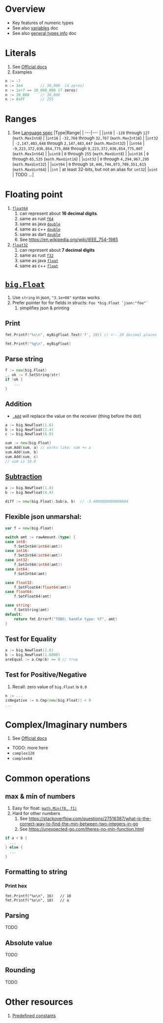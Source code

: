 # Overview
- Key features of numeric types
- See also [variables](./variables.md) doc
- See also [general types info](./types.basic.md) doc


# Literals
1. See [Official docs](https://go.dev/ref/spec#Integer_literals)
1. Examples
```go
n := -7
n := 3e4		// 30,000  (4 zeros)
n := 1e+7 == 10_000_000 (7 zeros)
n := 30_000		// 30,000
n := 0xFF		// 255
```


# Ranges
1. See [Language spec](https://go.dev/ref/spec#Numeric_types)
|Type|Range|
| ---|--- |
|`int8` | `-128` through `127` (`math.MaxInt8`) |
|`int16` | `-32,768` through `32,767` (`math.MaxInt16`) |
|`int32` | `-2,147,483,648` through `2,147,483,647` (`math.MaxInt32`) |
|`int64` | `-9,223,372,036,854,775,808` through `9,223,372,036,854,775,807` (`math.MaxInt64`) |
|`uint8` | `0` through `255` (`math.MaxUint8`) |
|`uint16` | `0` through `65,535` (`math.MaxUint16`) |
|`uint32` | `0` through `4,294,967,295` (`math.MaxUint32`) |
|`uint64` | `0` through `18,446,744,073,709,551,615` (`math.MaxUint64`) |
|`int` | at least 32-bits, but not an alias for `int32`|
|`uint` | TODO ...|

# Floating point
1. [`float64`](https://go.dev/ref/spec#Numeric_types)
    1. can represent about **16 decimal digits**.
    1. same as rust [`f64`](https://doc.rust-lang.org/std/primitive.f64.html)
    1. same as java [`double`](https://docs.oracle.com/en/java/javase/17/docs/api/java.base/java/lang/Double.html)
    1. same as c++ [`double`](https://en.cppreference.com/w/cpp/language/types)
    1. same as dart [`double`](https://api.dart.dev/stable/2.17.5/dart-core/double-class.html)
    1. See https://en.wikipedia.org/wiki/IEEE_754-1985
1. [`float32`](https://go.dev/ref/spec#Numeric_types)
    1. can represent about **7 decimal digits**
    1. same as rust [`f32`](https://doc.rust-lang.org/std/primitive.f32.html)
    1. same as java [`float`](https://docs.oracle.com/en/java/javase/17/docs/api/java.base/java/lang/Float.html)
    1. same as c++ [`float`](https://en.cppreference.com/w/cpp/language/types)


# [`big.Float`](https://pkg.go.dev/math/big)
1. Use `string` in json, `"3.1e+08"` syntax works
1. Prefer pointer for for fields in structs: ``Foo *big.Float `json:"foo"` ``
    1. simplifies json & printing

## Print
```go
fmt.Printf("%s\n", myBigFloat.Text('f', 20)) // <-- 20 decimal places

fmt.Printf("%g\n", myBigFloat)
```

## Parse string
```go
f := new(big.Float)
_, ok := f.SetString(str)
if !ok {
    ...
}
```

## Addition
- [`.Add`](https://pkg.go.dev/math/big#Float.Add) will replace the value on the receiver (thing before the dot)
```go
a := big.NewFloat(1.6)
b := big.NewFloat(2.4)
c := big.NewFloat(6.0)

sum := new(big.Float)
sum.Add(sum, a) // works like: sum += a
sum.Add(sum, b)
sum.Add(sum, c)
// sum is 10.0
```

## [Subtraction](https://pkg.go.dev/math/big#Float.Sub)
```go
a := big.NewFloat(1.0)
b := big.NewFloat(4.4)

diff := new(big.Float).Sub(a, b)  // -3.4000000000000004
```

## Flexible json unmarshal:
```go
var f = new(big.Float)

switch amt := rawAmount.(type) {
case int8:
    f.SetInt64(int64(amt))
case int16:
    f.SetInt64(int64(amt))
case int32:
    f.SetInt64(int64(amt))
case int64:
    f.SetInt64(amt)

case float32:
    f.SetFloat64(float64(amt))
case float64:
    f.SetFloat64(amt)

case string:
    f.SetString(amt)
default:
    return fmt.Errorf("TODO: handle type: %T", amt)
}
```

## Test for Equality
```go
a := big.NewFloat(1.6)
b := big.NewFloat(1.6000)
areEqual := a.Cmp(b) == 0 // true
```
## Test for Positive/Negative
1. Recall: zero value of `big.Float` is `0.0`
```go
n := ...
isNegative := n.Cmp(new(big.Float)) < 0
...
```


# Complex/Imaginary numbers
1. See [Official docs](https://go.dev/ref/spec#Imaginary_literals)
- TODO: more here
- `complex128`
- `complex64`


# Common operations

## max & min of numbers
1. Easy for float: [`math.Min(f0, f1)`](https://pkg.go.dev/math#Min)
1. Hard for other numbers
    1. See https://stackoverflow.com/questions/27516387/what-is-the-correct-way-to-find-the-min-between-two-integers-in-go
    1. See https://unexpected-go.com/theres-no-min-function.html
```go
if a < b {
  ...
} else {
  ...
}
```

## Formatting to string
### Print hex
```
fmt.Printf("%x\n", 16)   // 10
fmt.Printf("%x\n", 10)   // a
```


## Parsing
TODO


## Absolute value
TODO


## Rounding
TODO


# Other resources
1. [Predefined constants](https://pkg.go.dev/math#pkg-constants)
